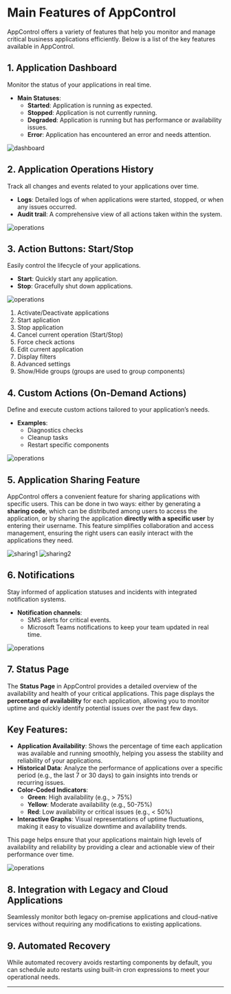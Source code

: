 # Main Features of AppControl

AppControl offers a variety of features that help you monitor and manage critical business applications efficiently. Below is a list of the key features available in AppControl.

## 1. Application Dashboard

Monitor the status of your applications in real time.

-   **Main Statuses**:
    -   **Started**: Application is running as expected.
    -   **Stopped**: Application is not currently running.
    -   **Degraded**: Application is running but has performance or availability issues.
    -   **Error**: Application has encountered an error and needs attention.

![dashboard](dashboard1.png)

## 2. Application Operations History

Track all changes and events related to your applications over time.

-   **Logs**: Detailed logs of when applications were started, stopped, or when any issues occurred.
-   **Audit trail**: A comprehensive view of all actions taken within the system.

![operations](operations.png)

## 3. Action Buttons: Start/Stop

Easily control the lifecycle of your applications.

-   **Start**: Quickly start any application.
-   **Stop**: Gracefully shut down applications.

![operations](buttonpanel.png)

1. Activate/Deactivate applications
2. Start aplication
3. Stop application
4. Cancel current operation (Start/Stop)
5. Force check actions
6. Edit current application
7. Display filters
8. Advanced settings
9. Show/Hide groups (groups are used to group components)

## 4. Custom Actions (On-Demand Actions)

Define and execute custom actions tailored to your application’s needs.

-   **Examples**:
    -   Diagnostics checks
    -   Cleanup tasks
    -   Restart specific components

![operations](customactions.png)

## 5. Application Sharing Feature

AppControl offers a convenient feature for sharing applications with specific users. This can be done in two ways: either by generating a **sharing code**, which can be distributed among users to access the application, or by sharing the application **directly with a specific user** by entering their username. This feature simplifies collaboration and access management, ensuring the right users can easily interact with the applications they need.

![sharing1](sharing1.png)
![sharing2](sharing2.png)

## 6. Notifications

Stay informed of application statuses and incidents with integrated notification systems.

-   **Notification channels**:
    -   SMS alerts for critical events.
    -   Microsoft Teams notifications to keep your team updated in real time.

![operations](notifications.png)

## 7. Status Page

The **Status Page** in AppControl provides a detailed overview of the availability and health of your critical applications. This page displays the **percentage of availability** for each application, allowing you to monitor uptime and quickly identify potential issues over the past few days.

## Key Features:

-   **Application Availability**: Shows the percentage of time each application was available and running smoothly, helping you assess the stability and reliability of your applications.
-   **Historical Data**: Analyze the performance of applications over a specific period (e.g., the last 7 or 30 days) to gain insights into trends or recurring issues.
-   **Color-Coded Indicators**:
    -   **Green**: High availability (e.g., > 75%)
    -   **Yellow**: Moderate availability (e.g., 50-75%)
    -   **Red**: Low availability or critical issues (e.g., < 50%)
-   **Interactive Graphs**: Visual representations of uptime fluctuations, making it easy to visualize downtime and availability trends.

This page helps ensure that your applications maintain high levels of availability and reliability by providing a clear and actionable view of their performance over time.

![operations](statuspage.png)

## 8. Integration with Legacy and Cloud Applications

Seamlessly monitor both legacy on-premise applications and cloud-native services without requiring any modifications to existing applications.

## 9. Automated Recovery

While automated recovery avoids restarting components by default, you can schedule auto restarts using built-in cron expressions to meet your operational needs.

---
